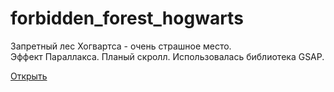 # forbidden_forest_hogwarts
Запретный лес Хогвартса - очень страшное место.  
Эффект Параллакса. Планый скролл. Использовалась библиотека GSAP.
 
[Открыть](https://mkotolevsky.github.io/forbidden_forest_hogwarts/)
